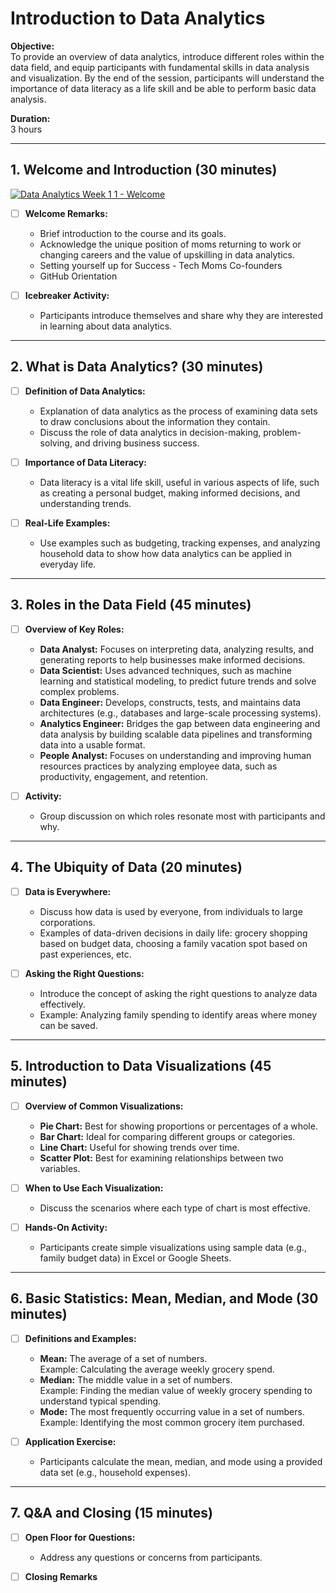 # Introduction to Data Analytics 

**Objective:**  
To provide an overview of data analytics, introduce different roles within the data field, and equip participants with fundamental skills in data analysis and visualization. By the end of the session, participants will understand the importance of data literacy as a life skill and be able to perform basic data analysis.

**Duration:**  
3 hours

---

## 1. Welcome and Introduction (30 minutes)

[![Data Analytics Week 1 1 - Welcome](https://github.com/user-attachments/assets/6c7c4e6a-c8f0-4dd5-aa9b-8509b6054223)](https://docs.google.com/presentation/d/1UyFVDI2UZFq-g5SdBGFcbLURNKtQsDXa_AuiDUQCmss/edit?usp=sharing)

- [ ] **Welcome Remarks:**
  - Brief introduction to the course and its goals.
  - Acknowledge the unique position of moms returning to work or changing careers and the value of upskilling in data analytics.
  - Setting yourself up for Success - Tech Moms Co-founders 
  - GitHub Orientation 

- [ ] **Icebreaker Activity:**
  - Participants introduce themselves and share why they are interested in learning about data analytics.

---

## 2. What is Data Analytics? (30 minutes)

- [ ] **Definition of Data Analytics:**
  - Explanation of data analytics as the process of examining data sets to draw conclusions about the information they contain.
  - Discuss the role of data analytics in decision-making, problem-solving, and driving business success.

- [ ] **Importance of Data Literacy:**
  - Data literacy is a vital life skill, useful in various aspects of life, such as creating a personal budget, making informed decisions, and understanding trends.

- [ ] **Real-Life Examples:**
  - Use examples such as budgeting, tracking expenses, and analyzing household data to show how data analytics can be applied in everyday life.

---

## 3. Roles in the Data Field (45 minutes)

- [ ] **Overview of Key Roles:**
  - **Data Analyst:** Focuses on interpreting data, analyzing results, and generating reports to help businesses make informed decisions.
  - **Data Scientist:** Uses advanced techniques, such as machine learning and statistical modeling, to predict future trends and solve complex problems.
  - **Data Engineer:** Develops, constructs, tests, and maintains data architectures (e.g., databases and large-scale processing systems).
  - **Analytics Engineer:** Bridges the gap between data engineering and data analysis by building scalable data pipelines and transforming data into a usable format.
  - **People Analyst:** Focuses on understanding and improving human resources practices by analyzing employee data, such as productivity, engagement, and retention.

- [ ] **Activity:**
  - Group discussion on which roles resonate most with participants and why.

---

## 4. The Ubiquity of Data (20 minutes)

- [ ] **Data is Everywhere:**
  - Discuss how data is used by everyone, from individuals to large corporations.
  - Examples of data-driven decisions in daily life: grocery shopping based on budget data, choosing a family vacation spot based on past experiences, etc.

- [ ] **Asking the Right Questions:**
  - Introduce the concept of asking the right questions to analyze data effectively.
  - Example: Analyzing family spending to identify areas where money can be saved.

---

## 5. Introduction to Data Visualizations (45 minutes)

- [ ] **Overview of Common Visualizations:**
  - **Pie Chart:** Best for showing proportions or percentages of a whole.
  - **Bar Chart:** Ideal for comparing different groups or categories.
  - **Line Chart:** Useful for showing trends over time.
  - **Scatter Plot:** Best for examining relationships between two variables.

- [ ] **When to Use Each Visualization:**
  - Discuss the scenarios where each type of chart is most effective.

- [ ] **Hands-On Activity:**
  - Participants create simple visualizations using sample data (e.g., family budget data) in Excel or Google Sheets.

---

## 6. Basic Statistics: Mean, Median, and Mode (30 minutes)

- [ ] **Definitions and Examples:**
  - **Mean:** The average of a set of numbers.  
    Example: Calculating the average weekly grocery spend.
  - **Median:** The middle value in a set of numbers.  
    Example: Finding the median value of weekly grocery spending to understand typical spending.
  - **Mode:** The most frequently occurring value in a set of numbers.  
    Example: Identifying the most common grocery item purchased.

- [ ] **Application Exercise:**
  - Participants calculate the mean, median, and mode using a provided data set (e.g., household expenses).

---

## 7. Q&A and Closing (15 minutes)

- [ ] **Open Floor for Questions:**
  - Address any questions or concerns from participants.
  
- [ ] **Closing Remarks**
